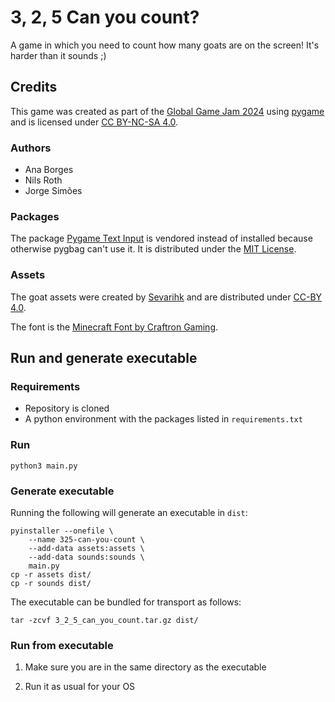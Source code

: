 # 3, 2, 5 Can you count?

A game in which you need to count how many goats are on the screen! It's harder
than it sounds ;)

## Credits

This game was created as part of the [Global Game Jam 2024][GGJ] using
[pygame][pygame] and is licensed under [CC BY-NC-SA 4.0][CC-BY-NC-SA].

### Authors

- Ana Borges
- Nils Roth
- Jorge Simões

### Packages

The package [Pygame Text Input][textinput] is vendored instead of installed
because otherwise pygbag can't use it. It is distributed under the [MIT
License][MIT].

### Assets

The goat assets were created by [Sevarihk][goats] and are distributed under
[CC-BY 4.0][CC-BY].

The font is the [Minecraft Font by Craftron Gaming][font].


## Run and generate executable

### Requirements

- Repository is cloned
- A python environment with the packages listed in `requirements.txt`

### Run

```
python3 main.py
```

### Generate executable

Running the following will generate an executable in `dist`:
```
pyinstaller --onefile \
    --name 325-can-you-count \
    --add-data assets:assets \
    --add-data sounds:sounds \
    main.py
cp -r assets dist/
cp -r sounds dist/
```

The executable can be bundled for transport as follows:
```
tar -zcvf 3_2_5_can_you_count.tar.gz dist/
```

### Run from executable

1. Make sure you are in the same directory as the executable

2. Run it as usual for your OS

[pygame]: https://www.pygame.org/
[textinput]: https://github.com/Nearoo/pygame-text-input
[goats]: https://opengameart.org/content/mountain-goat-sprites
[font]: https://www.dafont.com/minecraft.font
[CC-BY]: https://creativecommons.org/licenses/by/4.0/
[CC-BY-NC-SA]: https://creativecommons.org/licenses/by-nc-sa/4.0/
[MIT]: https://mit-license.org/
[GGJ]: https://globalgamejam.org/games/2024/3-2-5-can-you-count-2
